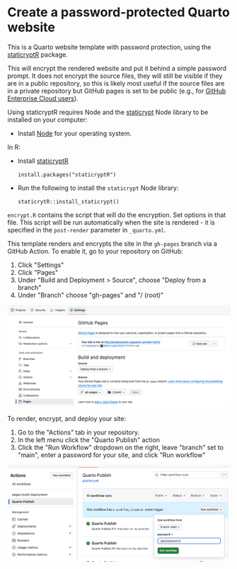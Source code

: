 # Create a password-protected Quarto website

This is a Quarto website template with password protection, using the 
[staticryptR](https://github.com/nikitoshina/staticryptR) package.

This will encrypt the rendered website and put it behind a simple password
prompt. It does not encrypt the source files, they will still be visible if they
are in a public repository, so this is likely most useful if the source files
are in a private repository but GitHub pages is set to be public (e.g., for 
[GitHub Enterprise Cloud users](https://docs.github.com/en/enterprise-cloud@latest/pages/getting-started-with-github-pages/changing-the-visibility-of-your-github-pages-site)).

Using staticryptR requires Node and the [staticrypt](https://github.com/robinmoisson/staticrypt) 
Node library to be installed on your computer:

- Install [Node](https://nodejs.org/en/download) for your operating system.

In R:

- Install [staticryptR](https://github.com/nikitoshina/staticryptR)

    ```
    install.packages("staticryptR")
    ```

- Run the following to install the `staticrypt` Node library:

    ```
    staticrytR::install_staticrypt()
    ```

`encrypt.R` contains the script that will do the encryption. Set options in that
file. This script will be run automatically when the site is rendered - it is
specified in the `post-render` parameter in `_quarto.yml`.

This template renders and encrypts the site in the `gh-pages` branch via a
GitHub Action. To enable it, go to your repository on GitHub:

1. Click "Settings"
2. Click "Pages"
3. Under "Build and Deployment > Source", choose "Deploy from a branch"
4. Under "Branch" choose "gh-pages" and "/ (root)"

![A screenshot of a GitHub repository setting for GitHub pages](gh-pages-settings.png)

To render, encrypt, and deploy your site:

1. Go to the "Actions" tab in your repository.
2. In the left menu click the "Quarto Publish" action
3. Click the "Run Workflow" dropdown on the right, leave "branch" set to "main", 
enter a password for your site, and click "Run workflow"

![A screenshot of manually running Quarto Publish workflow in GitHub Actions](run-workflow.png)
